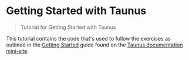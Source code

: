 # Getting Started with Taunus

> Tutorial for Getting Started with Taunus

This tutorial contains the code that's used to follow the exercises as outlined in the [Getting Started][1] guide found on the [Taunus documentation mini-site][2].

[1]: http://taunus.io/getting-started
[2]: http://taunus.io
